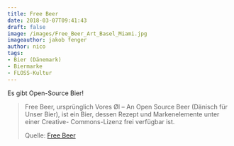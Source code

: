```yaml
---
title: Free Beer
date: 2018-03-07T09:41:43
draft: false
image: /images/Free_Beer_Art_Basel_Miami.jpg
imageauthor: jakob fenger
author: nico
tags:
- Bier (Dänemark)
- Biermarke
- FLOSS-Kultur
---
```


Es gibt Open-Source Bier!

> Free Beer, ursprünglich Vores Øl – An Open Source Beer (Dänisch für Unser
> Bier), ist ein Bier, dessen Rezept und Markenelemente unter einer Creative-
> Commons-Lizenz frei verfügbar ist.
>
> Quelle: [Free Beer](https://de.wikipedia.org/wiki/Free_Beer)
